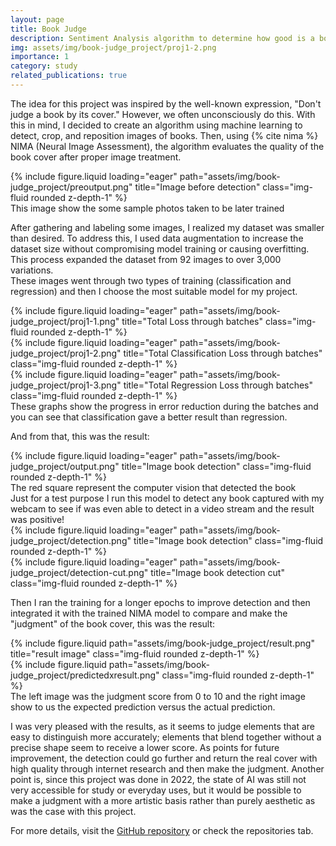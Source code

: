 ```yaml
---
layout: page
title: Book Judge
description: Sentiment Analysis algorithm to determine how good is a book judging only by its cover
img: assets/img/book-judge_project/proj1-2.png
importance: 1
category: study
related_publications: true
---
```


  The idea for this project was inspired by the well-known expression, "Don't judge a book by its cover." However, we often unconsciously do this. With this in mind, I decided to create an algorithm using machine learning to detect, crop, and reposition images of books. Then, using {% cite nima %} NIMA (Neural Image Assessment), the algorithm evaluates the quality of the book cover after proper image treatment.

<div class="row">
    <div class="col-sm mt-3 mt-md-0">
        {% include figure.liquid loading="eager" path="assets/img/book-judge_project/preoutput.png" title="Image before detection" class="img-fluid rounded z-depth-1" %}
    </div>
</div>
<div class="caption">
    This image show the some sample photos taken to be later trained
</div>

After gathering and labeling some images, I realized my dataset was smaller than desired. To address this, I used data augmentation to increase the dataset size without compromising model training or causing overfitting. This process expanded the dataset from 92 images to over 3,000 variations.<br>
These images went through two types of training (classification and regression) and then I choose the most suitable model for my project.
<div class="row">
    <div class="col-sm mt-3 mt-md-0">
        {% include figure.liquid loading="eager" path="assets/img/book-judge_project/proj1-1.png" title="Total Loss through batches" 
        class="img-fluid rounded z-depth-1" %}
    </div>
    <div class="col-sm mt-3 mt-md-0">
        {% include figure.liquid loading="eager" path="assets/img/book-judge_project/proj1-2.png" title="Total Classification Loss through batches" class="img-fluid rounded z-depth-1" %}
    </div>
    <div class="col-sm mt-3 mt-md-0">
        {% include figure.liquid loading="eager" path="assets/img/book-judge_project/proj1-3.png" title="Total Regression Loss through batches" 
        class="img-fluid rounded z-depth-1" %}
    </div>
</div>
<div class="caption">
    These graphs show the progress in error reduction during the batches and you can see that classification gave a better result than regression.
</div>

And from that, this was the result:
<div class="row">
    <div class="col-sm mt-3 mt-md-0">
        {% include figure.liquid loading="eager" path="assets/img/book-judge_project/output.png" title="Image book detection" class="img-fluid rounded z-depth-1" %}
    </div>
</div>
<div class="caption">
    The red square represent the computer vision that detected the book
</div>
Just for a test purpose I run this model to detect any book captured with my webcam to see if was even able to detect in a video stream and the result was positive!
<div class="row justify-content-sm-center">
    <div class="col-sm-3 mt-3 mt-md-0">
        {% include figure.liquid loading="eager" path="assets/img/book-judge_project/detection.png" title="Image book detection" class="img-fluid rounded z-depth-1" %}
    </div>
        <div class="col-sm-3 mt-3 mt-md-0">
        {% include figure.liquid loading="eager" path="assets/img/book-judge_project/detection-cut.png" title="Image book detection cut" class="img-fluid rounded z-depth-1" %}
    </div>
</div>

Then I ran the training for a longer epochs to improve detection and then integrated it with the trained NIMA model to compare and make the "judgment" of the book cover, this was the result:

<div class="row justify-content-sm-center">
    <div class="col-sm-4 mt-3 mt-md-0">
        {% include figure.liquid path="assets/img/book-judge_project/result.png" title="result image" class="img-fluid rounded z-depth-1" %}
    </div>
    <div class="col-sm-4 mt-3 mt-md-0">
        {% include figure.liquid path="assets/img/book-judge_project/predictedxresult.png" class="img-fluid rounded z-depth-1" %}
    </div>
</div>
<div class="caption">
    The left image was the judgment score from 0 to 10 and the right image show to us the expected prediction versus the actual prediction.
</div>

I was very pleased with the results, as it seems to judge elements that are easy to distinguish more accurately; elements that blend together without a precise shape seem to receive a lower score.
As points for future improvement, the detection could go further and return the real cover with high quality through internet research and then make the judgment. Another point is, since this project was done in 2022, the state of AI was still not very accessible for study or everyday uses, but it would be possible to make a judgment with a more artistic basis rather than purely aesthetic as was the case with this project.

<p>For more details, visit the <a href="https://github.com/MauricioAguiar/Book-Judge">GitHub repository</a> or check the repositories tab.</p>
